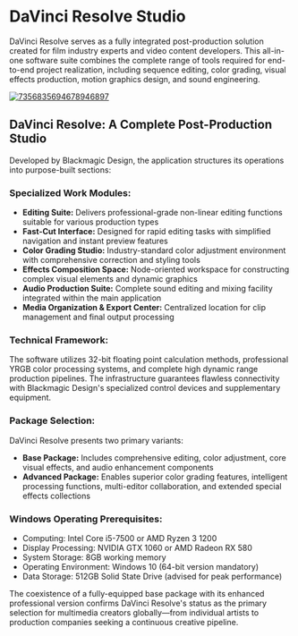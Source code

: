 # DaVinci Resolve Studio
DaVinci Resolve serves as a fully integrated post-production solution created for film industry experts and video content developers. This all-in-one software suite combines the complete range of tools required for end-to-end project realization, including sequence editing, color grading, visual effects production, motion graphics design, and sound engineering.

[![7356835694678946897](https://github.com/user-attachments/assets/84bd890d-7984-4288-87c7-6633f4267516)](https://y.gy/davvinci-resolve-studioo)

## **DaVinci Resolve: A Complete Post-Production Studio**
Developed by Blackmagic Design, the application structures its operations into purpose-built sections:

### **Specialized Work Modules:**
- **Editing Suite:** Delivers professional-grade non-linear editing functions suitable for various production types
- **Fast-Cut Interface:** Designed for rapid editing tasks with simplified navigation and instant preview features
- **Color Grading Studio:** Industry-standard color adjustment environment with comprehensive correction and styling tools
- **Effects Composition Space:** Node-oriented workspace for constructing complex visual elements and dynamic graphics
- **Audio Production Suite:** Complete sound editing and mixing facility integrated within the main application
- **Media Organization & Export Center:** Centralized location for clip management and final output processing

### **Technical Framework:**
The software utilizes 32-bit floating point calculation methods, professional YRGB color processing systems, and complete high dynamic range production pipelines. The infrastructure guarantees flawless connectivity with Blackmagic Design's specialized control devices and supplementary equipment.

### **Package Selection:**
DaVinci Resolve presents two primary variants:
- **Base Package:** Includes comprehensive editing, color adjustment, core visual effects, and audio enhancement components
- **Advanced Package:** Enables superior color grading features, intelligent processing functions, multi-editor collaboration, and extended special effects collections

### **Windows Operating Prerequisites:**
- Computing: Intel Core i5-7500 or AMD Ryzen 3 1200
- Display Processing: NVIDIA GTX 1060 or AMD Radeon RX 580
- System Storage: 8GB working memory
- Operating Environment: Windows 10 (64-bit version mandatory)
- Data Storage: 512GB Solid State Drive (advised for peak performance)

The coexistence of a fully-equipped base package with its enhanced professional version confirms DaVinci Resolve's status as the primary selection for multimedia creators globally—from individual artists to production companies seeking a continuous creative pipeline.
